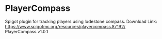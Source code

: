 # PlayerCompass
Spigot plugin for tracking players using lodestone compass.
Download Link: https://www.spigotmc.org/resources/playercompass.87192/  
PlayerCompass v1.0.1
